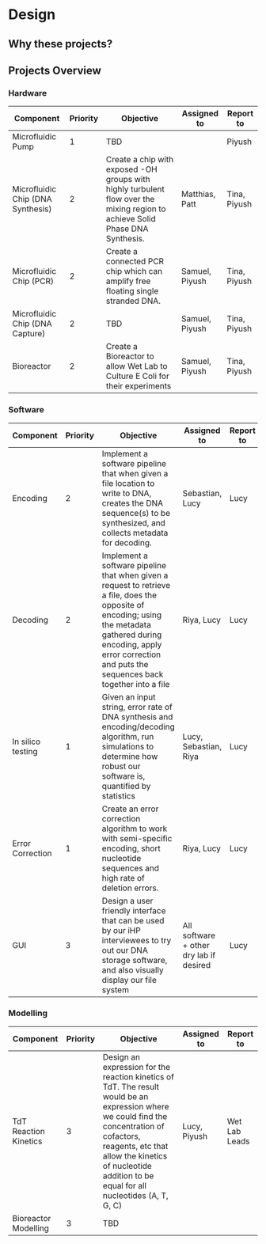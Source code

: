 # Design

<!-- toc -->

## Why these projects?

## Projects Overview
### Hardware

| Component                         | Priority | Objective                                                                                                                     | Assigned to    | Report to    |
| --------------------------------- | -------- | ----------------------------------------------------------------------------------------------------------------------------- | -------------- | ------------ |
| Microfluidic Pump                 | 1        | TBD                                                                                                                           |                | Piyush       |
| Microfluidic Chip (DNA Synthesis) | 2        | Create a chip with exposed -OH groups with highly turbulent flow over the mixing region to achieve Solid Phase DNA Synthesis. | Matthias, Patt | Tina, Piyush |
| Microfluidic Chip (PCR)           | 2        | Create a connected PCR chip which can amplify free floating single stranded DNA.                                              | Samuel, Piyush | Tina, Piyush |
| Microfluidic Chip (DNA Capture)   | 2        | TBD                                                                                                                           | Samuel, Piyush | Tina, Piyush |
| Bioreactor                        | 2        | Create a Bioreactor to allow Wet Lab to Culture E Coli for their experiments                                                  | Samuel, Piyush | Tina, Piyush |

### Software

| Component         | Priority | Objective                                                                                                                                                                                                                       | Assigned to                             | Report to |
|-------------------|----------|---------------------------------------------------------------------------------------------------------------------------------------------------------------------------------------------------------------------------------|-----------------------------------------|-----------|
| Encoding          | 2        | Implement a software pipeline that when given a file location to write to DNA, creates the DNA sequence(s) to be synthesized, and collects metadata for decoding.                                                               | Sebastian, Lucy                              | Lucy      |
| Decoding          | 2        | Implement a software pipeline that when given a request to retrieve a file, does the opposite of encoding; using the metadata gathered during encoding, apply error correction and puts the sequences back together into a file | Riya, Lucy                         | Lucy      |
| In silico testing | 1        | Given an input string, error rate of DNA synthesis and encoding/decoding algorithm, run simulations to determine how robust our software is, quantified by statistics                                                           | Lucy, Sebastian, Riya                   | Lucy      |
| Error Correction  | 1        | Create an error correction algorithm to work with semi-specific encoding, short nucleotide sequences and high rate of deletion errors.                                                                                          | Riya, Lucy                              | Lucy      |
| GUI               | 3        | Design a user friendly interface that can be used by our iHP interviewees to try out our DNA storage software, and also visually display our file system                                                                        | All software + other dry lab if desired | Lucy      |

### Modelling

| Component             | Priority | Objective                                                                                                                                                                                                                                              | Assigned to  | Report to     |
| --------------------- | -------- | ------------------------------------------------------------------------------------------------------------------------------------------------------------------------------------------------------------------------------------------------------ | ------------ | ------------- |
| TdT Reaction Kinetics | 3        | Design an expression for the reaction kinetics of TdT. The result would be an expression where we could find the concentration of cofactors, reagents, etc that allow the kinetics of nucleotide addition to be equal for all nucleotides (A, T, G, C) | Lucy, Piyush | Wet Lab Leads |
| Bioreactor Modelling  | 3        | TBD                                                                                                                                                                                                                                                    |              |               |



